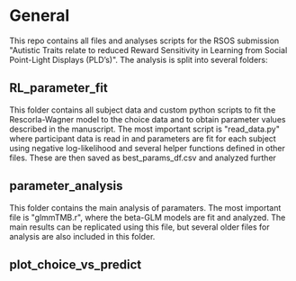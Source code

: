 # General

This repo contains all files and analyses scripts for the RSOS submission "Autistic Traits relate to reduced Reward Sensitivity in Learning from Social Point-Light Displays (PLD’s)".
The analysis is split into several folders:

## RL_parameter_fit

This folder contains all subject data and custom python scripts to fit the Rescorla-Wagner model to the choice data and to obtain parameter values described in the manuscript.
The most important script is "read_data.py" where participant data is read in and parameters are fit for each subject using negative log-likelihood and several helper functions 
defined in other files. These are then saved as best_params_df.csv and analyzed further

## parameter_analysis
This folder contains the main analysis of paramaters. The most important file is "glmmTMB.r", where the beta-GLM models are fit and analyzed. 
The main results can be replicated using this file, but several older files for analysis are also included in this folder.

## plot_choice_vs_predict



